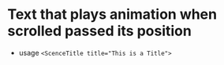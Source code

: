 # Text that plays animation when scrolled passed its position

- usage `<ScenceTitle title="This is a Title">`